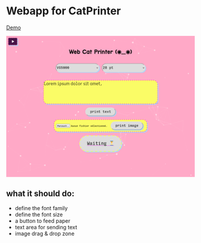 # Webapp for CatPrinter

[Demo](https://renaudgweb.github.io/CatPrinter_WebApp)

![Cat-Printer App screenshot](docs/screen.png)

## what it should do:

- define the font family
- define the font size
- a button to feed paper
- text area for sending text
- image drag & drop zone
